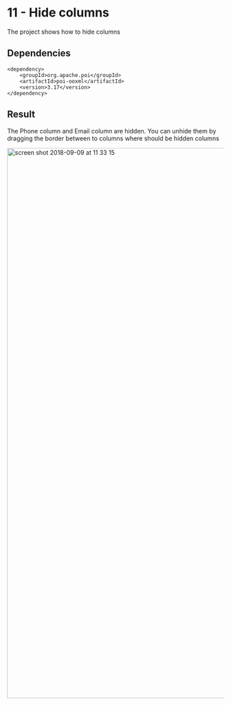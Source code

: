 # 11 - Hide columns

The project shows how to hide columns

## Dependencies

```
<dependency>
    <groupId>org.apache.poi</groupId>
    <artifactId>poi-ooxml</artifactId>
    <version>3.17</version>
</dependency>
```
## Result

The Phone column and Email column are hidden. You can unhide them by dragging the border between to columns where should be hidden columns

<img width="1280" alt="screen shot 2018-09-09 at 11 33 15" src="https://user-images.githubusercontent.com/5372875/45263171-b26b5100-b424-11e8-9cbb-b0cc7cf5a89f.png">
